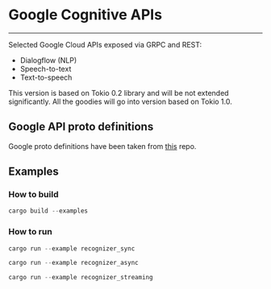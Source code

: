 # Google Cognitive APIs

---

Selected Google Cloud APIs exposed via GRPC and REST:

* Dialogflow (NLP)
* Speech-to-text
* Text-to-speech

This version is based on Tokio 0.2 library and will be not extended significantly. All the goodies will go into version based on Tokio 1.0. 

## Google API proto definitions
Google proto definitions have been taken from [this](https://github.com/googleapis/googleapis) repo.

## Examples

### How to build

```rust
cargo build --examples
```

### How to run

```rust
cargo run --example recognizer_sync
```

```rust
cargo run --example recognizer_async
```

```rust
cargo run --example recognizer_streaming
```